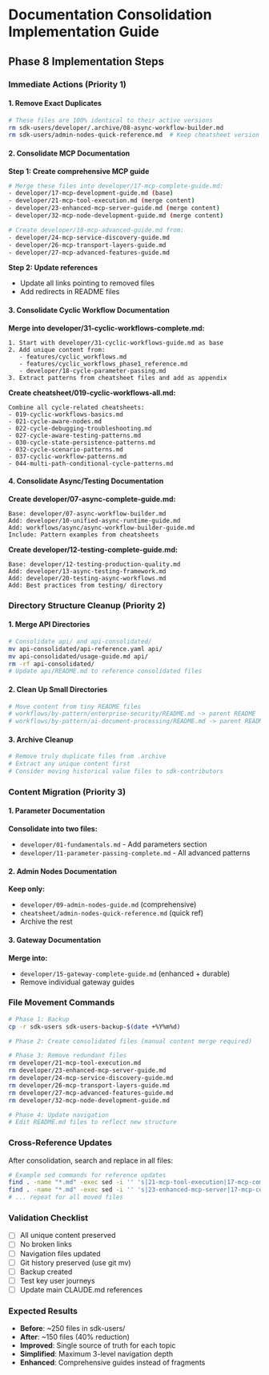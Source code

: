 # Documentation Consolidation Implementation Guide

## Phase 8 Implementation Steps

### Immediate Actions (Priority 1)

#### 1. Remove Exact Duplicates
```bash
# These files are 100% identical to their active versions
rm sdk-users/developer/.archive/08-async-workflow-builder.md
rm sdk-users/admin-nodes-quick-reference.md  # Keep cheatsheet version
```

#### 2. Consolidate MCP Documentation

**Step 1: Create comprehensive MCP guide**
```bash
# Merge these files into developer/17-mcp-complete-guide.md:
- developer/17-mcp-development-guide.md (base)
- developer/21-mcp-tool-execution.md (merge content)
- developer/23-enhanced-mcp-server-guide.md (merge content)
- developer/32-mcp-node-development-guide.md (merge content)

# Create developer/18-mcp-advanced-guide.md from:
- developer/24-mcp-service-discovery-guide.md
- developer/26-mcp-transport-layers-guide.md
- developer/27-mcp-advanced-features-guide.md
```

**Step 2: Update references**
- Update all links pointing to removed files
- Add redirects in README files

#### 3. Consolidate Cyclic Workflow Documentation

**Merge into developer/31-cyclic-workflows-complete.md:**
```
1. Start with developer/31-cyclic-workflows-guide.md as base
2. Add unique content from:
   - features/cyclic_workflows.md
   - features/cyclic_workflows_phase1_reference.md
   - developer/18-cycle-parameter-passing.md
3. Extract patterns from cheatsheet files and add as appendix
```

**Create cheatsheet/019-cyclic-workflows-all.md:**
```
Combine all cycle-related cheatsheets:
- 019-cyclic-workflows-basics.md
- 021-cycle-aware-nodes.md
- 022-cycle-debugging-troubleshooting.md
- 027-cycle-aware-testing-patterns.md
- 030-cycle-state-persistence-patterns.md
- 032-cycle-scenario-patterns.md
- 037-cyclic-workflow-patterns.md
- 044-multi-path-conditional-cycle-patterns.md
```

#### 4. Consolidate Async/Testing Documentation

**Create developer/07-async-complete-guide.md:**
```
Base: developer/07-async-workflow-builder.md
Add: developer/10-unified-async-runtime-guide.md
Add: workflows/async/async-workflow-builder-guide.md
Include: Pattern examples from cheatsheets
```

**Create developer/12-testing-complete-guide.md:**
```
Base: developer/12-testing-production-quality.md
Add: developer/13-async-testing-framework.md
Add: developer/20-testing-async-workflows.md
Add: Best practices from testing/ directory
```

### Directory Structure Cleanup (Priority 2)

#### 1. Merge API Directories
```bash
# Consolidate api/ and api-consolidated/
mv api-consolidated/api-reference.yaml api/
mv api-consolidated/usage-guide.md api/
rm -rf api-consolidated/
# Update api/README.md to reference consolidated files
```

#### 2. Clean Up Small Directories
```bash
# Move content from tiny README files
# workflows/by-pattern/enterprise-security/README.md -> parent README
# workflows/by-pattern/ai-document-processing/README.md -> parent README
```

#### 3. Archive Cleanup
```bash
# Remove truly duplicate files from .archive
# Extract any unique content first
# Consider moving historical value files to sdk-contributors
```

### Content Migration (Priority 3)

#### 1. Parameter Documentation
**Consolidate into two files:**
- `developer/01-fundamentals.md` - Add parameters section
- `developer/11-parameter-passing-complete.md` - All advanced patterns

#### 2. Admin Nodes Documentation
**Keep only:**
- `developer/09-admin-nodes-guide.md` (comprehensive)
- `cheatsheet/admin-nodes-quick-reference.md` (quick ref)
- Archive the rest

#### 3. Gateway Documentation
**Merge into:**
- `developer/15-gateway-complete-guide.md` (enhanced + durable)
- Remove individual gateway guides

### File Movement Commands

```bash
# Phase 1: Backup
cp -r sdk-users sdk-users-backup-$(date +%Y%m%d)

# Phase 2: Create consolidated files (manual content merge required)

# Phase 3: Remove redundant files
rm developer/21-mcp-tool-execution.md
rm developer/23-enhanced-mcp-server-guide.md
rm developer/24-mcp-service-discovery-guide.md
rm developer/26-mcp-transport-layers-guide.md
rm developer/27-mcp-advanced-features-guide.md
rm developer/32-mcp-node-development-guide.md

# Phase 4: Update navigation
# Edit README.md files to reflect new structure
```

### Cross-Reference Updates

After consolidation, search and replace in all files:

```bash
# Example sed commands for reference updates
find . -name "*.md" -exec sed -i '' 's|21-mcp-tool-execution|17-mcp-complete-guide|g' {} \;
find . -name "*.md" -exec sed -i '' 's|23-enhanced-mcp-server|17-mcp-complete-guide|g' {} \;
# ... repeat for all moved files
```

### Validation Checklist

- [ ] All unique content preserved
- [ ] No broken links
- [ ] Navigation files updated
- [ ] Git history preserved (use git mv)
- [ ] Backup created
- [ ] Test key user journeys
- [ ] Update main CLAUDE.md references

### Expected Results

- **Before**: ~250 files in sdk-users/
- **After**: ~150 files (40% reduction)
- **Improved**: Single source of truth for each topic
- **Simplified**: Maximum 3-level navigation depth
- **Enhanced**: Comprehensive guides instead of fragments
